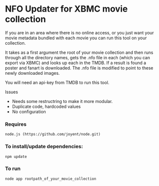 NFO Updater for XBMC movie collection
===

If you are in an area where there is no online access, or you just want your movie metadata bundled with each movie you can run this tool on your collection. 

It takes as a first argument the root of your movie collection and then runs through all the directory names, gets the .nfo file in each (which you can export via XBMC) and looks up each in the TMDB. If a result is found a poster and fanart is downloaded. The .nfo file is modified to point to these newly downloaded images.

You will need an api-key from TMDB to run this tool.

Issues
  
  * Needs some restructring to make it more modular.
  * Duplicate code, hardcoded values
  * No configuration

### Requires
    
    node.js (https://github.com/joyent/node.git)

### To install/update dependencies:

    npm update

### To run

    node app rootpath_of_your_movie_collection

